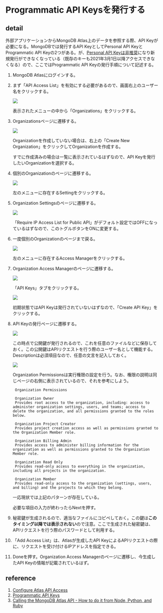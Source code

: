 # Programmatic API Keysを発行する

## detail

外部アプリケーションからMongoDB Atlas上のデータを参照する際、API Keyが必要になる。MongoDBでは発行するAPI KeyとしてPersonal API KeyとProgrammatic API Keyの2つがある。が、[Personal API Keyは非推奨](https://docs.atlas.mongodb.com/configure-api-access/)になり新規発行ができなくなっている（既存のキーも2021年3月1日以降アクセスできなくなる）ので、ここではProgrammatic API Keyの発行手順について記述する。

1. MongoDB Atlasにログインする。
2. まず「API Access List」を有効にする必要があるので、画面右上のユーザー名をクリックする。
   
   ![](2021-02-19-11-01-06.png)

   表示されたメニューの中から「Organizations」をクリックする。

1. Organizationsページに遷移する。

   ![](2021-02-19-11-03-51.png)

   Organizationを作成していない場合は、右上の「Create New Organization」をクリックしてOrganizationを作成する。

   すでに作成済みの場合は一覧に表示されているはずなので、API Keyを発行したいOrganizationを選択する。

1. 個別のOrganizationのページに遷移する。

   ![](2021-02-19-11-13-54.png)

   左のメニューに存在するSettingをクリックする。

1. Organization Settingsのページに遷移する。

   ![](2021-02-19-11-14-59.png)

   「Require IP Access List for Public API」がデフォルト設定ではOFFになっているはずなので、このトグルボタンをONに変更する。

1. 一度個別のOrganizationのページまで戻る。

   ![](2021-02-19-11-21-36.png)

   左のメニューに存在するAccess Managerをクリックする。

1. Organization Access Managerのページに遷移する。

   ![](2021-02-19-11-22-35.png)

   「API Keys」タブをクリックする。

   ![](2021-02-19-11-23-20.png)

   初期状態ではAPI Keyは発行されていないはずなので、「Create API Key」をクリックする。

1. API Keyの発行ページに遷移する。
   
   ![](2021-02-19-11-25-04.png)

   この時点で公開鍵が発行されるので、これを任意のファイルなどに保存しておく。この公開鍵はAPIリクエストを行う際のユーザー名として機能する。Descriptionは必須項目なので、任意の文言を記入しておく。

   ![](2021-02-19-11-26-15.png)

   Organization Permissionsは実行権限の設定を行う。なお、権限の説明は同じページの右側に表示されているので、それを参考にしよう。

        Organization Permissions

        Organization Owner
        Provides root access to the organization, including: access to administer organization settings, users, and teams; access to delete the organization, and all permissions granted to the roles below.

        Organization Project Creator
        Provides project creation access as well as permissions granted to the Organization Member role.

        Organization Billing Admin
        Provides access to administer billing information for the organization as well as permissions granted to the Organization Member role.

        Organization Read Only
        Provides read-only access to everything in the organization, including all projects in the organization.

        Organization Member
        Provides read-only access to the organization (settings, users, and billing) and the projects to which they belong.

    一応現状では上記のパターンが存在している。

    必要な項目の入力が終わったらNextを押す。

1. 秘密鍵が生成されるので、適当なファイルにコピペしておく。この鍵は**このタイミング以降では表示されない**ので注意。ここで生成された秘密鍵は、APIリクエストを行う際のパスワードとして利用する。
2. 「Add Access List」は、Atlasが生成したAPI KeyによるAPIリクエストの際に、リクエストを受け付けるIPアドレスを指定できる。
3. Doneを押す。Organization Access Managerのページに遷移し、今生成したAPI Keyの情報が記載されているはず。

## reference

1. [Configure Atlas API Access](https://docs.atlas.mongodb.com/configure-api-access/)
2. [Programmatic API Keys](https://docs.atlas.mongodb.com/reference/api/apiKeys/)
3. [Calling the MongoDB Atlas API - How to do it from Node, Python, and Ruby](https://developer.mongodb.com/how-to/nodejs-python-ruby-atlas-api/)
